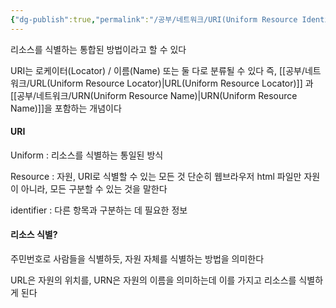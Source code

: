 ```yaml
---
{"dg-publish":true,"permalink":"/공부/네트워크/URI(Uniform Resource Identifier)/","dgPassFrontmatter":true}
---
```



리소스를 식별하는 통합된 방법이라고 할 수 있다

URI는 로케이터(Locator) / 이름(Name) 또는 둘 다로 분류될 수 있다
즉, [[공부/네트워크/URL(Uniform Resource Locator)\|URL(Uniform Resource Locator)]] 과 [[공부/네트워크/URN(Uniform Resource Name)\|URN(Uniform Resource Name)]]을 포함하는 개념이다

#### URI
Uniform : 리소스를 식별하는 통일된 방식

Resource : 자원, URI로 식별할 수 있는 모든 것
단순히 웹브라우저 html 파일만 자원이 아니라, 모든 구분할 수 있는 것을 말한다

identifier : 다른 항목과 구분하는 데 필요한 정보

#### 리소스 식별?

주민번호로 사람들을 식별하듯, 자원 자체를 식별하는 방법을 의미한다

URL은 자원의 위치를, URN은 자원의 이름을 의미하는데
이를 가지고 리소스를 식별하게 된다